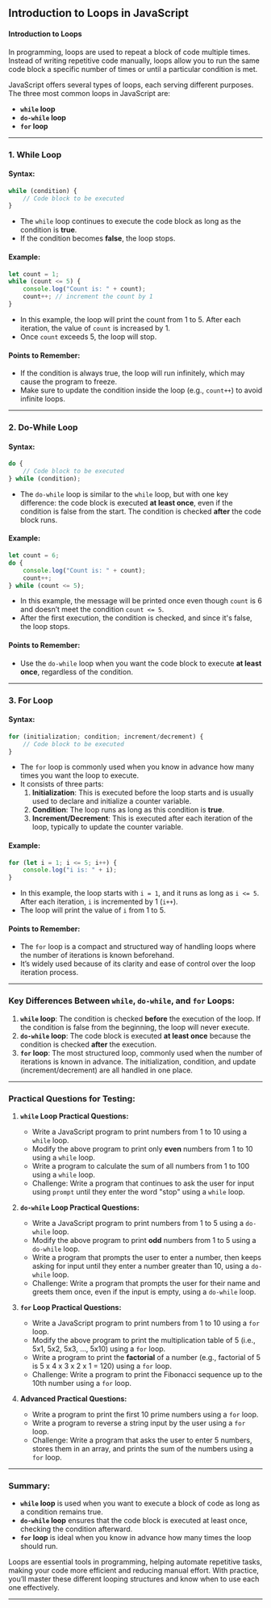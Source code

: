 ## Introduction to Loops in **JavaScript**

#### **Introduction to Loops**
In programming, loops are used to repeat a block of code multiple times. Instead of writing repetitive code manually, loops allow you to run the same code block a specific number of times or until a particular condition is met.

JavaScript offers several types of loops, each serving different purposes. The three most common loops in JavaScript are:
- **`while` loop**
- **`do-while` loop**
- **`for` loop**

---

### **1. While Loop**

#### **Syntax:**
```javascript
while (condition) {
    // Code block to be executed
}
```

- The `while` loop continues to execute the code block as long as the condition is **true**.
- If the condition becomes **false**, the loop stops.

#### **Example:**
```javascript
let count = 1;
while (count <= 5) {
    console.log("Count is: " + count);
    count++; // increment the count by 1
}
```
- In this example, the loop will print the count from 1 to 5. After each iteration, the value of `count` is increased by 1.
- Once `count` exceeds 5, the loop will stop.

#### **Points to Remember:**
- If the condition is always true, the loop will run infinitely, which may cause the program to freeze.
- Make sure to update the condition inside the loop (e.g., `count++`) to avoid infinite loops.

---

### **2. Do-While Loop**

#### **Syntax:**
```javascript
do {
    // Code block to be executed
} while (condition);
```

- The `do-while` loop is similar to the `while` loop, but with one key difference: the code block is executed **at least once**, even if the condition is false from the start. The condition is checked **after** the code block runs.

#### **Example:**
```javascript
let count = 6;
do {
    console.log("Count is: " + count);
    count++;
} while (count <= 5);
```
- In this example, the message will be printed once even though `count` is 6 and doesn’t meet the condition `count <= 5`.
- After the first execution, the condition is checked, and since it's false, the loop stops.

#### **Points to Remember:**
- Use the `do-while` loop when you want the code block to execute **at least once**, regardless of the condition.

---

### **3. For Loop**

#### **Syntax:**
```javascript
for (initialization; condition; increment/decrement) {
    // Code block to be executed
}
```

- The `for` loop is commonly used when you know in advance how many times you want the loop to execute.
- It consists of three parts:
  1. **Initialization**: This is executed before the loop starts and is usually used to declare and initialize a counter variable.
  2. **Condition**: The loop runs as long as this condition is **true**.
  3. **Increment/Decrement**: This is executed after each iteration of the loop, typically to update the counter variable.

#### **Example:**
```javascript
for (let i = 1; i <= 5; i++) {
    console.log("i is: " + i);
}
```
- In this example, the loop starts with `i = 1`, and it runs as long as `i <= 5`. After each iteration, `i` is incremented by 1 (`i++`).
- The loop will print the value of `i` from 1 to 5.

#### **Points to Remember:**
- The `for` loop is a compact and structured way of handling loops where the number of iterations is known beforehand.
- It’s widely used because of its clarity and ease of control over the loop iteration process.

---

### **Key Differences Between `while`, `do-while`, and `for` Loops:**

1. **`while` loop**: The condition is checked **before** the execution of the loop. If the condition is false from the beginning, the loop will never execute.
2. **`do-while` loop**: The code block is executed **at least once** because the condition is checked **after** the execution.
3. **`for` loop**: The most structured loop, commonly used when the number of iterations is known in advance. The initialization, condition, and update (increment/decrement) are all handled in one place.

---

### **Practical Questions for Testing:**

1. **`while` Loop Practical Questions:**
   - Write a JavaScript program to print numbers from 1 to 10 using a `while` loop.
   - Modify the above program to print only **even** numbers from 1 to 10 using a `while` loop.
   - Write a program to calculate the sum of all numbers from 1 to 100 using a `while` loop.
   - Challenge: Write a program that continues to ask the user for input using `prompt` until they enter the word "stop" using a `while` loop.

2. **`do-while` Loop Practical Questions:**
   - Write a JavaScript program to print numbers from 1 to 5 using a `do-while` loop.
   - Modify the above program to print **odd** numbers from 1 to 5 using a `do-while` loop.
   - Write a program that prompts the user to enter a number, then keeps asking for input until they enter a number greater than 10, using a `do-while` loop.
   - Challenge: Write a program that prompts the user for their name and greets them once, even if the input is empty, using a `do-while` loop.

3. **`for` Loop Practical Questions:**
   - Write a JavaScript program to print numbers from 1 to 10 using a `for` loop.
   - Modify the above program to print the multiplication table of 5 (i.e., 5x1, 5x2, 5x3, ..., 5x10) using a `for` loop.
   - Write a program to print the **factorial** of a number (e.g., factorial of 5 is 5 x 4 x 3 x 2 x 1 = 120) using a `for` loop.
   - Challenge: Write a program to print the Fibonacci sequence up to the 10th number using a `for` loop.

4. **Advanced Practical Questions:**
   - Write a program to print the first 10 prime numbers using a `for` loop.
   - Write a program to reverse a string input by the user using a `for` loop.
   - Challenge: Write a program that asks the user to enter 5 numbers, stores them in an array, and prints the sum of the numbers using a `for` loop.

---

### **Summary:**
- **`while` loop** is used when you want to execute a block of code as long as a condition remains true.
- **`do-while` loop** ensures that the code block is executed at least once, checking the condition afterward.
- **`for` loop** is ideal when you know in advance how many times the loop should run.

Loops are essential tools in programming, helping automate repetitive tasks, making your code more efficient and reducing manual effort. With practice, you’ll master these different looping structures and know when to use each one effectively.

---
